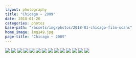 ```yaml
---
layout: photography
title: "Chicago ~ 2009"
date: 2018-01-20
categories: photos
base-path: "/assets/img/photos/2018-03-chicago-film-scans"
home_image: img149.jpg
page-title: "Chicago ~ 2009"
---
```


<img src="{{ site.baseurl }}/{{page.base-path }}/img134.jpg" />
<img src="{{ site.baseurl }}/{{page.base-path }}/img135.jpg" />
<img src="{{ site.baseurl }}/{{page.base-path }}/img136.jpg" />
<img src="{{ site.baseurl }}/{{page.base-path }}/img137.jpg" />
<img src="{{ site.baseurl }}/{{page.base-path }}/img143.jpg" />
<img src="{{ site.baseurl }}/{{page.base-path }}/img144.jpg" />
<img src="{{ site.baseurl }}/{{page.base-path }}/img147.jpg" />
<img src="{{ site.baseurl }}/{{page.base-path }}/img149.jpg" />
<img src="{{ site.baseurl }}/{{page.base-path }}/img150.jpg" />
<img src="{{ site.baseurl }}/{{page.base-path }}/img153.jpg" />
<img src="{{ site.baseurl }}/{{page.base-path }}/img154.jpg" />
<img src="{{ site.baseurl }}/{{page.base-path }}/img155.jpg" />
<img src="{{ site.baseurl }}/{{page.base-path }}/img157.jpg" />
<img src="{{ site.baseurl }}/{{page.base-path }}/img158.jpg" />
